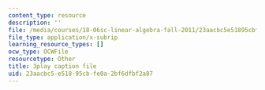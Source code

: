 ```yaml
---
content_type: resource
description: ''
file: /media/courses/18-06sc-linear-algebra-fall-2011/23aacbc5e51895cbfe0a2bf6dfbf2a87_J7DzL2_Na80.srt
file_type: application/x-subrip
learning_resource_types: []
ocw_type: OCWFile
resourcetype: Other
title: 3play caption file
uid: 23aacbc5-e518-95cb-fe0a-2bf6dfbf2a87
---
```

